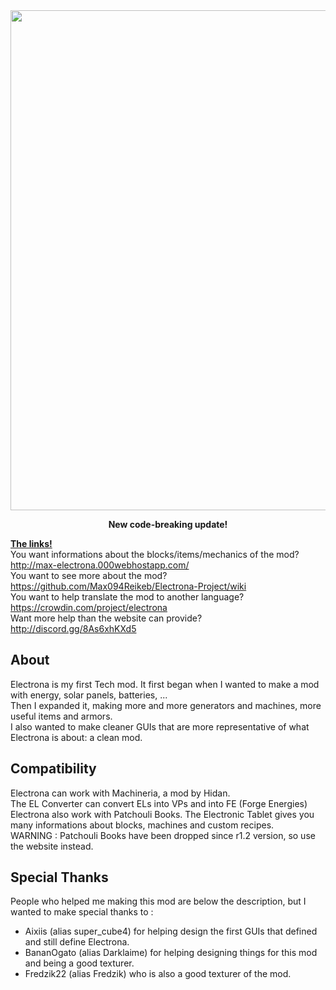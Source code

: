<img align="center" width="800" src="https://zupimages.net/up/21/16/b6nk.png">
<p align="center"><b>New code-breaking update!</b></p>

<b><u>The links!</u></b> <br />
You want informations about the blocks/items/mechanics of the mod? <br />
http://max-electrona.000webhostapp.com/ <br />
You want to see more about the mod?<br />
https://github.com/Max094Reikeb/Electrona-Project/wiki<br />
You want to help translate the mod to another language?<br />
https://crowdin.com/project/electrona<br />
Want more help than the website can provide? <br />
http://discord.gg/8As6xhKXd5

## About
Electrona is my first Tech mod. It first began when I wanted to make a mod with energy, solar panels, batteries, ... <br />
Then I expanded it, making more and more generators and machines, more useful items and armors. <br />
I also wanted to make cleaner GUIs that are more representative of what Electrona is about: a clean mod. <br />

## Compatibility
Electrona can work with Machineria, a mod by Hidan. <br />
The EL Converter can convert ELs into VPs and into FE (Forge Energies) <br />
Electrona also work with Patchouli Books. The Electronic Tablet gives you many informations about blocks, machines and custom recipes. <br />
WARNING : Patchouli Books have been dropped since r1.2 version, so use the website instead. <br />

## Special Thanks
People who helped me making this mod are below the description, but I wanted to make special thanks to :
- Aixiis (alias super_cube4) for helping design the first GUIs that defined and still define Electrona.
- BananOgato (alias Darklaime) for helping designing things for this mod and being a good texturer.
- Fredzik22 (alias Fredzik) who is also a good texturer of the mod.
